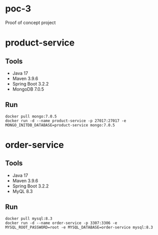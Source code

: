 # poc-3
Proof of concept project

# product-service

## Tools
- Java 17
- Maven 3.9.6
- Spring Boot 3.2.2
- MongoDB 7.0.5

## Run

```
docker pull mongo:7.0.5
docker run -d --name product-service -p 27017:27017 -e MONGO_INITDB_DATABASE=product-service mongo:7.0.5
```

# order-service

## Tools
- Java 17
- Maven 3.9.6
- Spring Boot 3.2.2
- MyQL 8.3

## Run

```
docker pull mysql:8.3
docker run -d --name order-service -p 3307:3306 -e MYSQL_ROOT_PASSWORD=root -e MYSQL_DATABASE=order-service mysql:8.3
```

